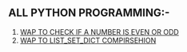 ## ALL PYTHON PROGRAMMING:-

1. [WAP TO CHECK IF A NUMBER IS EVEN OR ODD](EVEN_ODD.PY)
2. [WAP TO LIST_SET_DICT COMPIRSEHION](LIST_SET_DICT.PY)